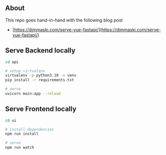 ## About
This repo goes hand-in-hand with the following blog post
- [https://dimmaski.com/serve-vue-fastapi/](https://dimmaski.com/serve-vue-fastapi/)
## Serve Backend locally

```sh
cd api

# setup virtualenv
virtualenv -p python3.10 -v venv
pip install -r requirements.txt

# serve
uvicorn main:app --reload
```

## Serve Frontend locally
```sh
cd ui

# install dependencies
npm run install

# serve
npm run watch
```
